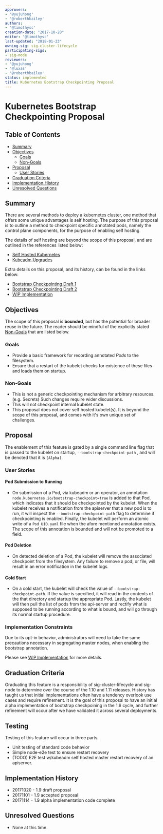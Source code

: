 ```yaml
---
approvers:
- '@yujuhong'
- '@roberthbailey'
authors:
- '@timothysc'
creation-date: "2017-10-20"
editor: '@timothysc'
last-updated: "2018-01-23"
owning-sig: sig-cluster-lifecycle
participating-sigs:
- sig-node
reviewers:
- '@yujuhong'
- '@luxas'
- '@roberthbailey'
status: implemented
title: Kubernetes Bootstrap Checkpointing Proposal
---
```

# Kubernetes Bootstrap Checkpointing Proposal

## Table of Contents

* [Summary](#summary)
* [Objectives](#objectives)
  * [Goals](#goals)
  * [Non-Goals](#non-goals)
* [Proposal](#proposal)
  * [User Stories](#user-stories)
* [Graduation Criteria](#graduation-criteria)
* [Implementation History](#implementation-history)
* [Unresolved Questions](#unresolved-questions)

## Summary

There are several methods to deploy a kubernetes cluster, one method that
offers some unique advantages is self hosting.  The purpose of this proposal
is to outline a method to checkpoint specific annotated pods, namely the
control plane components, for the purpose of enabling self hosting.

The details of self hosting are beyond the scope of this proposal, and are
outlined in the references listed below:

  - [Self Hosted Kubernetes][0]
  - [Kubeadm Upgrades][1]

Extra details on this proposal, and its history, can be found in the links
below:

  - [Bootstrap Checkpointing Draft 1][2]
  - [Bootstrap Checkpointing Draft 2][3]
  - [WIP Implementation][4]

## Objectives

The scope of this proposal is **bounded**, but has the potential for broader
reuse in the future.  The reader should be mindful of the explicitly stated
[Non-Goals](#non-goals) that are listed below.

### Goals

 - Provide a basic framework for recording annotated *Pods* to the filesystem.
 - Ensure that a restart of the kubelet checks for existence of these files
 and loads them on startup.

### Non-Goals

- This is not a generic checkpointing mechanism for arbitrary resources.
(e.g. Secrets)  Such changes require wider discussions.
- This will not checkpoint internal kubelet state.
- This proposal does not cover self hosted kubelet(s).  It is beyond the
scope of this proposal, and comes with it's own unique set of challenges.

## Proposal
The enablement of this feature is gated by a single command line flag that
is passed to the kubelet on startup, ```--bootstrap-checkpoint-path``` ,
and will be denoted that it is ```[Alpha]```.

### User Stories

#### Pod Submission to Running
- On submission of a Pod, via kubeadm or an operator, an annotation
```node.kubernetes.io/bootstrap-checkpoint=true``` is added to that Pod, which
indicates that it should be checkpointed by the kubelet.  When the kubelet
receives a notification from the apiserver that a new pod is to run, it will
inspect the ```--bootstrap-checkpoint-path``` flag to determine if
checkpointing is enabled.  Finally, the kubelet will perform an atomic
write of a ```Pod_UID.yaml``` file when the afore mentioned annotation exists.
The scope of this annotation is bounded and will not be promoted to a field.

#### Pod Deletion
- On detected deletion of a Pod, the kubelet will remove the associated
checkpoint from the filesystem.  Any failure to remove a pod, or file, will
result in an error notification in the kubelet logs.

#### Cold Start
- On a cold start, the kubelet will check the value of
```--bootstrap-checkpoint-path```.  If the value is specified, it will read in
the contents of the that directory and startup the appropriate Pod.  Lastly,
the kubelet will then pull the list of pods from the api-server and rectify
what is supposed to be running according to what is bound, and will go through
its normal startup procedure.

### Implementation Constraints
Due to its opt-in behavior, administrators will need to take the same precautions
necessary in segregating master nodes, when enabling the bootstrap annotation.

Please see [WIP Implementation][4] for more details.

## Graduation Criteria

Graduating this feature is a responsibility of sig-cluster-lifecycle and
sig-node to determine over the course of the 1.10 and 1.11 releases.  History
has taught us that initial implementations often have a tendency overlook use
cases and require refinement.  It is the goal of this proposal to have an
initial alpha implementation of bootstrap checkpoining in the 1.9 cycle,
and further refinement will occur after we have validated it across several
deployments.

## Testing
Testing of this feature will occur in three parts.
- Unit testing of standard code behavior
- Simple node-e2e test to ensure restart recovery
- (TODO) E2E test w/kubeadm self hosted master restart recovery of an apiserver.

## Implementation History

- 20171020 - 1.9 draft proposal
- 20171101 - 1.9 accepted proposal
- 20171114 - 1.9 alpha implementation code complete

## Unresolved Questions

* None at this time.

[0]: /contributors/design-proposals/cluster-lifecycle/self-hosted-kubernetes.md
[1]: https://github.com/kubernetes/community/pull/825
[2]: https://docs.google.com/document/d/1hhrCa_nv0Sg4O_zJYOnelE8a5ClieyewEsQM6c7-5-o/edit?ts=5988fba8#
[3]: https://docs.google.com/document/d/1qmK0Iq4fqxnd8COBFZHpip27fT-qSPkOgy1x2QqjYaQ/edit?ts=599b797c#
[4]: https://github.com/kubernetes/kubernetes/pull/50984
